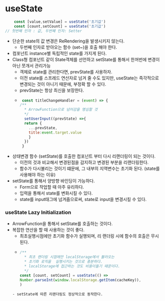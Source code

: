 # useState
```jsx
    const [value,setValue] = useState('초기값')
    const [count,setCount] = useState('초기값')
// 첫번째 인자 : 값, 두번째 인자: Setter
```
- 단순한 state의 값 변경은 ReRendering을 발생시키지 않는다.
  - 두번째 인자로 받아오는 함수 (set~)을 호출 해야 한다.
- 컴포넌트 instance별 독립적인 state를 가지게 된다.
- Class형 컴포넌트 같이 State객체를 선언하고 setState를 통해서 한꺼번에 변경이아닌 쪼개서 관리가능
    - 객체로 state를 관리한다면, prevState를 사용하자.
    - 이전 state를 스프레드 연산자로 넘겨 줄 수도 있지만, useState는 즉각적으로 변경되는 것이 아니기 때문에, 부정확 할 수 있다.
    - prevState는 항상 최신을 보장한다.
    - ```jsx
       const titleChangeHandler = (event) => {
      /**
        * ArrowFunction으로 넘어감을 명심할 것
        */
        setUserInput((prevState) =>{
        return {
          ...prevState,
          title:event.target.value
          }   
        })
       }
      ```
- 상태변경 함수 (setState)를 호출한 컴포넌트 부터 다시 리랜더링이 되는 것이다.
    - 이전의 것과 비교해서 변경된점을 감지하고 변경된 부분을 리랜더링한다.
    - 함수가 다시불리는 것이기 떄문에, 그 내부의 지역변수는 초기화 된다. (state를 사용해야 하는 이유)
- setState를 통해서 양방향 바인딩이 가능하다.
    - Form으로 작업할 때 아주 유리하다.
    - 입력을 통해서 state를 변화시킬 수 있다.
    - state를 input태그에 넘겨줌으로써, state로 input을 변경시킬 수 있다.

### useState Lazy Initialization
- ArrowFunction을 통해서 setState를 호출하는 것이다.
- 복잡한 연산을 할 때 사용하는 것이 좋다.
    - 최초실행시점에만 초기화 함수가 실행되며, 리 랜더링 시에 함수의 호출은 무시된다.
    - ```jsx
      /**
        * 최초 랜더링 시점에만 localStorage에서 불러오는
        * 초기화 로직을  실행시키는 것으로 충분하다.
        * localStorage에 접근하는 것도 비용이들기 때문이다.
        */
      const [count, setCount] = useState(() =>
      Number.parseInt(window.localStorage.getItem(cacheKey)),
      )
    ```
    - setState에 따른 리랜더링도 정상적으로 동작한다.